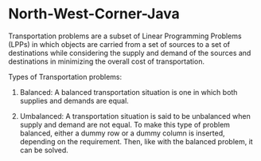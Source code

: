 # North-West-Corner-Java

Transportation problems are a subset of Linear Programming Problems (LPPs) in which objects are carried from a set of sources to a set of destinations while considering the supply and demand of the sources and destinations in minimizing the overall cost of transportation.

Types of Transportation problems:
1) Balanced: A balanced transportation situation is one in which both supplies and demands are equal.

2) Umbalanced: A transportation situation is said to be unbalanced when supply and demand are not equal. To make this type of problem balanced, either a dummy row or a dummy column is inserted, depending on the requirement. Then, like with the balanced problem, it can be solved.

